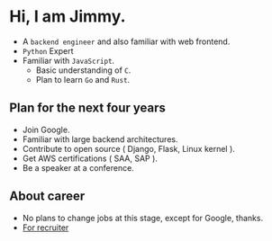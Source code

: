 # Hi, I am Jimmy.
* A `backend engineer` and also familiar with web frontend.
* `Python` Expert
* Familiar with `JavaScript`.
    * Basic understanding of `C`.
    * Plan to learn `Go` and `Rust`.

## Plan for the next four years
* Join Google.
* Familiar with large backend architectures.
* Contribute to open source ( Django, Flask, Linux kernel ).
* Get AWS certifications ( SAA, SAP ).
* Be a speaker at a conference.

## About career

* No plans to change jobs at this stage, except for Google, thanks.
* [For recruiter](https://github.com/nicehorse06/nicehorse06/blob/main/recruiter.md)
